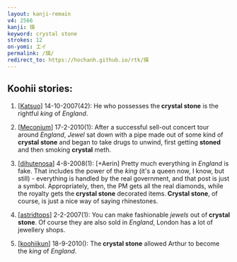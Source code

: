 ```yaml
---
layout: kanji-remain
v4: 2566
kanji: 瑛
keyword: crystal stone
strokes: 12
on-yomi: エイ
permalink: /瑛/
redirect_to: https://hochanh.github.io/rtk/瑛
---
```


## Koohii stories: 

1) [<a href="http://kanji.koohii.com/profile/Katsuo">Katsuo</a>] 14-10-2007(42): He who possesses the<strong> crystal stone</strong> is the rightful <em>king</em> of <em>England</em>.

2) [<a href="http://kanji.koohii.com/profile/Meconium">Meconium</a>] 17-2-2010(1): After a successful sell-out concert tour around <em>England</em>, <em>Jewel</em> sat down with a pipe made out of some kind of<strong> crystal stone</strong> and began to take drugs to unwind, first getting <strong>stoned</strong> and then smoking <strong>crystal</strong> meth.

3) [<a href="http://kanji.koohii.com/profile/dihutenosa">dihutenosa</a>] 4-8-2008(1): [+Aerin] Pretty much everything in <em>England</em> is fake. That includes the power of the <em>king</em> (it&#039;s a queen now, I know, but still) - everything is handled by the real government, and that post is just a symbol. Appropriately, then, the PM gets all the real diamonds, while the royalty gets the<strong> crystal stone</strong> decorated items.<strong> Crystal stone</strong>, of course, is just a nice way of saying rhinestones.

4) [<a href="http://kanji.koohii.com/profile/astridtops">astridtops</a>] 2-2-2007(1): You can make fashionable <em>jewels</em> out of<strong> crystal stone</strong>. Of course they are also sold in <em>England</em>, London has a lot of jewellery shops.

5) [<a href="http://kanji.koohii.com/profile/koohiikun">koohiikun</a>] 18-9-2010(): The<strong> crystal stone</strong> allowed Arthur to become the <em>king</em> of <em>England</em>.

